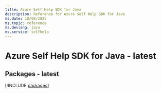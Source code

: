 ```yaml
---
title: Azure Self Help SDK for Java
description: Reference for Azure Self Help SDK for Java
ms.date: 10/08/2025
ms.topic: reference
ms.devlang: java
ms.service: selfhelp
---
```

# Azure Self Help SDK for Java - latest
## Packages - latest
[!INCLUDE [packages](self-help-index.md)]